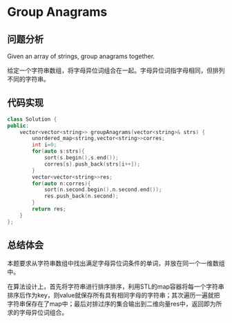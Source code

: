 #  Group Anagrams

## 问题分析
Given an array of strings, group anagrams together.

给定一个字符串数组，将字母异位词组合在一起。字母异位词指字母相同，但排列不同的字符串。

## 代码实现
``` C++
class Solution {
public:
    vector<vector<string>> groupAnagrams(vector<string>& strs) {
        unordered_map<string,vector<string>>corres;
        int i=0;
        for(auto s:strs){
            sort(s.begin(),s.end());
            corres[s].push_back(strs[i++]);
        }
        vector<vector<string>>res;
        for(auto n:corres){
            sort(n.second.begin(),n.second.end());
            res.push_back(n.second);
        }
        return res;
    }
};
```

## 总结体会

本题要求从字符串数组中找出满足字母异位词条件的单词，并放在同一个一维数组中。

在算法设计上，首先将字符串进行排序排序，利用STL的map容器将每一个字符串排序后作为key，则value就保存所有具有相同字母的字符串；其次遍历一遍就把字符串保存在了map中；最后对排过序的集合输出到二维向量res中，返回即为所求的字母异位词组合。
